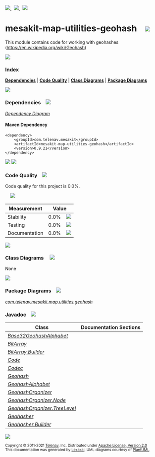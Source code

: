 [//]: # (start-user-text)

<a href="https://www.mesakit.org">
<img src="https://telenav.github.io/telenav-assets/images/icons/web-32.png" srcset="https://telenav.github.io/telenav-assets/images/icons/web-32-2x.png 2x"/>
</a>
&nbsp;
<a href="https://twitter.com/openmesakit">
<img src="https://telenav.github.io/telenav-assets/images/logos/twitter/twitter-32.png" srcset="https://telenav.github.io/telenav-assets/images/logos/twitter/twitter-32-2x.png 2x"/>
</a>
&nbsp;
<a href="https://mesakit.zulipchat.com">
<img src="https://telenav.github.io/telenav-assets/images/logos/zulip/zulip-32.png" srcset="https://telenav.github.io/telenav-assets/images/logos/zulip/zulip-32-2x.png 2x"/>
</a>

[//]: # (end-user-text)

# mesakit-map-utilities-geohash &nbsp;&nbsp; <img src="https://telenav.github.io/telenav-assets/images/icons/toolbox-32.png" srcset="https://telenav.github.io/telenav-assets/images/icons/toolbox-32-2x.png 2x"/>

This module contains code for working with geohashes (https://en.wikipedia.org/wiki/Geohash)

<img src="https://telenav.github.io/telenav-assets/images/separators/horizontal-line-512.png" srcset="https://telenav.github.io/telenav-assets/images/separators/horizontal-line-512-2x.png 2x"/>

### Index



[**Dependencies**](#dependencies) | [**Code Quality**](#code-quality) | [**Class Diagrams**](#class-diagrams) | [**Package Diagrams**](#package-diagrams)

<img src="https://telenav.github.io/telenav-assets/images/separators/horizontal-line-512.png" srcset="https://telenav.github.io/telenav-assets/images/separators/horizontal-line-512-2x.png 2x"/>

### Dependencies <a name="dependencies"></a> &nbsp;&nbsp; <img src="https://telenav.github.io/telenav-assets/images/icons/dependencies-32.png" srcset="https://telenav.github.io/telenav-assets/images/icons/dependencies-32-2x.png 2x"/>

[*Dependency Diagram*](https://www.mesakit.org/0.9.21/lexakai/mesakit/mesakit-map/utilities/geohash/documentation/diagrams/dependencies.svg)

#### Maven Dependency

    <dependency>
        <groupId>com.telenav.mesakit</groupId>
        <artifactId>mesakit-map-utilities-geohash</artifactId>
        <version>0.9.21</version>
    </dependency>

<img src="https://telenav.github.io/telenav-assets/images/separators/horizontal-line-128.png" srcset="https://telenav.github.io/telenav-assets/images/separators/horizontal-line-128-2x.png 2x"/>

[//]: # (start-user-text)



[//]: # (end-user-text)

<img src="https://telenav.github.io/telenav-assets/images/separators/horizontal-line-128.png" srcset="https://telenav.github.io/telenav-assets/images/separators/horizontal-line-128-2x.png 2x"/>

### Code Quality <a name="code-quality"></a> &nbsp;&nbsp; <img src="https://telenav.github.io/telenav-assets/images/icons/ruler-32.png" srcset="https://telenav.github.io/telenav-assets/images/icons/ruler-32-2x.png 2x"/>

Code quality for this project is 0.0%.  
  
&nbsp; &nbsp; <img src="https://telenav.github.io/telenav-assets/images/meters/meter-0-96.png" srcset="https://telenav.github.io/telenav-assets/images/meters/meter-0-96-2x.png 2x"/>

| Measurement   | Value                    |
|---------------|--------------------------|
| Stability     | 0.0%&nbsp; &nbsp; <img src="https://telenav.github.io/telenav-assets/images/meters/meter-0-96.png" srcset="https://telenav.github.io/telenav-assets/images/meters/meter-0-96-2x.png 2x"/>     |
| Testing       | 0.0%&nbsp; &nbsp; <img src="https://telenav.github.io/telenav-assets/images/meters/meter-0-96.png" srcset="https://telenav.github.io/telenav-assets/images/meters/meter-0-96-2x.png 2x"/>       |
| Documentation | 0.0%&nbsp; &nbsp; <img src="https://telenav.github.io/telenav-assets/images/meters/meter-0-96.png" srcset="https://telenav.github.io/telenav-assets/images/meters/meter-0-96-2x.png 2x"/> |

<img src="https://telenav.github.io/telenav-assets/images/separators/horizontal-line-128.png" srcset="https://telenav.github.io/telenav-assets/images/separators/horizontal-line-128-2x.png 2x"/>

### Class Diagrams <a name="class-diagrams"></a> &nbsp; &nbsp; <img src="https://telenav.github.io/telenav-assets/images/icons/diagram-40.png" srcset="https://telenav.github.io/telenav-assets/images/icons/diagram-40-2x.png 2x"/>

None

<img src="https://telenav.github.io/telenav-assets/images/separators/horizontal-line-128.png" srcset="https://telenav.github.io/telenav-assets/images/separators/horizontal-line-128-2x.png 2x"/>

### Package Diagrams <a name="package-diagrams"></a> &nbsp;&nbsp; <img src="https://telenav.github.io/telenav-assets/images/icons/box-24.png" srcset="https://telenav.github.io/telenav-assets/images/icons/box-24-2x.png 2x"/>

[*com.telenav.mesakit.map.utilities.geohash*](https://www.mesakit.org/0.9.21/lexakai/mesakit/mesakit-map/utilities/geohash/documentation/diagrams/com.telenav.mesakit.map.utilities.geohash.svg)

### Javadoc <a name="code-quality"></a> &nbsp;&nbsp; <img src="https://telenav.github.io/telenav-assets/images/icons/books-24.png" srcset="https://telenav.github.io/telenav-assets/images/icons/books-24-2x.png 2x"/>

| Class | Documentation Sections  |
|-------|-------------------------|
| [*Base32GeohashAlphabet*](https://www.mesakit.org/0.9.21/javadoc/mesakit/mesakit-map-utilities-geohash/com/telenav/mesakit/map/utilities/geohash/Base32GeohashAlphabet.html) |  |  
| [*BitArray*](https://www.mesakit.org/0.9.21/javadoc/mesakit/mesakit-map-utilities-geohash/com/telenav/mesakit/map/utilities/geohash/BitArray.html) |  |  
| [*BitArray.Builder*](https://www.mesakit.org/0.9.21/javadoc/mesakit/mesakit-map-utilities-geohash/com/telenav/mesakit/map/utilities/geohash/BitArray.Builder.html) |  |  
| [*Code*](https://www.mesakit.org/0.9.21/javadoc/mesakit/mesakit-map-utilities-geohash/com/telenav/mesakit/map/utilities/geohash/Code.html) |  |  
| [*Codec*](https://www.mesakit.org/0.9.21/javadoc/mesakit/mesakit-map-utilities-geohash/com/telenav/mesakit/map/utilities/geohash/Codec.html) |  |  
| [*Geohash*](https://www.mesakit.org/0.9.21/javadoc/mesakit/mesakit-map-utilities-geohash/com/telenav/mesakit/map/utilities/geohash/Geohash.html) |  |  
| [*GeohashAlphabet*](https://www.mesakit.org/0.9.21/javadoc/mesakit/mesakit-map-utilities-geohash/com/telenav/mesakit/map/utilities/geohash/GeohashAlphabet.html) |  |  
| [*GeohashOrganizer*](https://www.mesakit.org/0.9.21/javadoc/mesakit/mesakit-map-utilities-geohash/com/telenav/mesakit/map/utilities/geohash/GeohashOrganizer.html) |  |  
| [*GeohashOrganizer.Node*](https://www.mesakit.org/0.9.21/javadoc/mesakit/mesakit-map-utilities-geohash/com/telenav/mesakit/map/utilities/geohash/GeohashOrganizer.Node.html) |  |  
| [*GeohashOrganizer.TreeLevel*](https://www.mesakit.org/0.9.21/javadoc/mesakit/mesakit-map-utilities-geohash/com/telenav/mesakit/map/utilities/geohash/GeohashOrganizer.TreeLevel.html) |  |  
| [*Geohasher*](https://www.mesakit.org/0.9.21/javadoc/mesakit/mesakit-map-utilities-geohash/com/telenav/mesakit/map/utilities/geohash/Geohasher.html) |  |  
| [*Geohasher.Builder*](https://www.mesakit.org/0.9.21/javadoc/mesakit/mesakit-map-utilities-geohash/com/telenav/mesakit/map/utilities/geohash/Geohasher.Builder.html) |  |  

[//]: # (start-user-text)



[//]: # (end-user-text)

<img src="https://telenav.github.io/telenav-assets/images/separators/horizontal-line-512.png" srcset="https://telenav.github.io/telenav-assets/images/separators/horizontal-line-512-2x.png 2x"/>

<sub>Copyright &#169; 2011-2021 [Telenav](https://telenav.com), Inc. Distributed under [Apache License, Version 2.0](LICENSE)</sub>  
<sub>This documentation was generated by [Lexakai](https://lexakai.org). UML diagrams courtesy of [PlantUML](https://plantuml.com).</sub>
